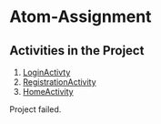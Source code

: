 <h1>Atom-Assignment</h1>
<h2>Activities in the Project</h2>
 <ol>
 <li><a href="https://github.com/SKY-ROY/Atom-Assignment/blob/main/app/src/main/java/com/askyr/atomassignment/LoginActivity.java">LoginActivty</a></li>
 <li><a href="https://github.com/SKY-ROY/Atom-Assignment/blob/main/app/src/main/java/com/askyr/atomassignment/RegistrationActivity.java">RegistrationActivity</a></li>
 <li><a href="https://github.com/SKY-ROY/Atom-Assignment/blob/main/app/src/main/java/com/askyr/atomassignment/HomeActivity.java">HomeActivity</a></li>
 </ol>
 <p>Project failed.</p>
